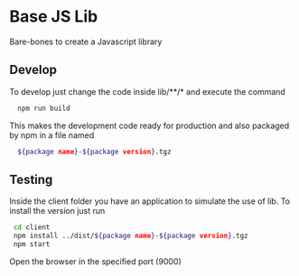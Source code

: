 # Base JS Lib

Bare-bones to create a Javascript library

## Develop

To develop just change the code inside lib/**/* and execute the command

```sh
  npm run build
``` 

This makes the development code ready for production
and also packaged by npm in a file named 

```sh
  ${package name}-${package version}.tgz
```

## Testing

Inside the client folder you have an application to simulate the use of lib. To install the version just run

```sh
 cd client
 npm install ../dist/${package name}-${package version}.tgz
 npm start
```

Open the browser in the specified port (9000)
